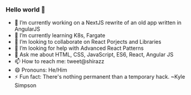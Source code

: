 ### Hello world 👋

- 🔭 I’m currently working on a NextJS rewrite of an old app written in AngularJS
- 🌱 I’m currently learning K8s, Fargate
- 👯 I’m looking to collaborate on React Porjects and Libraries
- 🤔 I’m looking for help with Advanced React Patterns
- 💬 Ask me about HTML, CSS, JavaScript, ES6, React, Angular JS
- 📫 How to reach me: tweet@shirazz
- 😄 Pronouns: He/Him
- ⚡ Fun fact: There's nothing permanent than a temporary hack. ~Kyle Simpson
